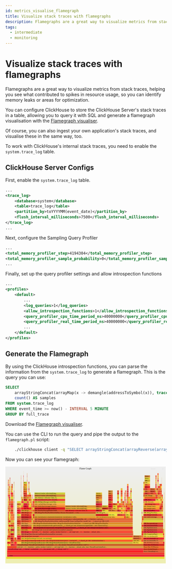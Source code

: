 ```yaml
---
id: metrics_visualise_flamegraph
title: Visualize stack traces with flamegraphs
description: Flamegraphs are a great way to visualize metrics from stack traces. Here's how to use flamegraphs to visualize ClickHouse stack traces.
tags:
  - intermediate
  - monitoring
---
```


# Visualize stack traces with flamegraphs

Flamegraphs are a great way to visualize metrics from stack traces, helping you see what contributed to spikes in resource usage, so you can identify memory leaks or areas for optimization.

You can configure ClickHouse to store the ClickHouse Server's stack traces in a table, allowing you to query it with SQL and generate a flamegraph visualisation with the [Flamegraph visualiser](https://github.com/brendangregg/FlameGraph).

Of course, you can also ingest your own application's stack traces, and visualise these in the same way, too.

To work with ClickHouse's internal stack traces, you need to enable the `system.trace_log` table.

## ClickHouse Server Configs
First, enable the `system.trace_log` table.

```xml
...
<trace_log>
    <database>system</database>
    <table>trace_log</table>
    <partition_by>toYYYYMM(event_date)</partition_by>
    <flush_interval_milliseconds>7500</flush_interval_milliseconds>
</trace_log>
...
```

Next, configure the Sampling Query Profiler

```xml
...
<total_memory_profiler_step>4194304</total_memory_profiler_step>    
<total_memory_profiler_sample_probability>0</total_memory_profiler_sample_probability>
...
```

Finally, set up the query profiler settings and allow introspection functions

```xml
...
<profiles>
    <default>
        ...
        <log_queries>1</log_queries>
        <allow_introspection_functions>1</allow_introspection_functions>
        <query_profiler_cpu_time_period_ns>40000000</query_profiler_cpu_time_period_ns>
        <query_profiler_real_time_period_ns>40000000</query_profiler_real_time_period_ns>
        ...
    </default>
</profiles>
```
## Generate the Flamegraph

By using the ClickHouse introspection functions, you can parse the information from the `system.trace_log` to generate a flamegraph. This is the query you can use:

```sql
SELECT
    arrayStringConcat(arrayMap(x -> demangle(addressToSymbol(x)), trace), ';') AS full_trace,
    count() AS samples
FROM system.trace_log
WHERE event_time >= now() - INTERVAL 5 MINUTE
GROUP BY full_trace 
```

Download the [Flamegraph visualiser](https://github.com/brendangregg/FlameGraph).

You can use the CLI to run the query and pipe the output to the `flamegraph.pl` script:

```bash
    ./clickhouse client -q "SELECT arrayStringConcat(arrayReverse(arrayMap(x -> demangle(addressToSymbol(x)), trace)), ';') AS full_trace, count() AS samples FROM system.trace_log WHERE event_time >= now() - INTERVAL 5 MINUTE GROUP BY full_trace FORMAT TabSeparated" | ./flamegraph.pl > flamegraph.svg
```

Now you can see your flamegraph:

![Flame Graph screenshot](./img/flamegraph.png)